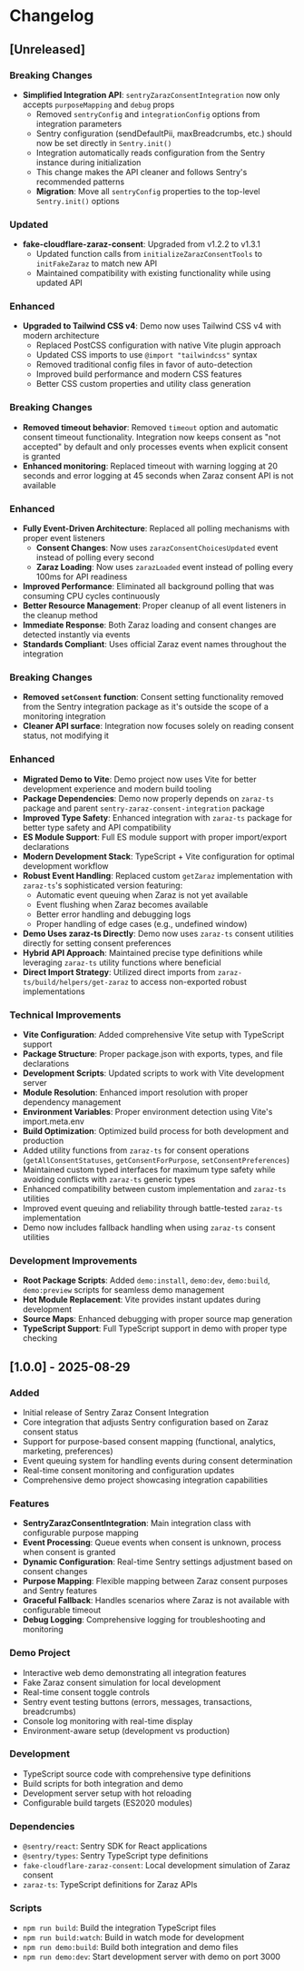 # Changelog

## [Unreleased]

### Breaking Changes

- **Simplified Integration API**: `sentryZarazConsentIntegration` now only accepts `purposeMapping` and `debug` props
  - Removed `sentryConfig` and `integrationConfig` options from integration parameters
  - Sentry configuration (sendDefaultPii, maxBreadcrumbs, etc.) should now be set directly in `Sentry.init()`
  - Integration automatically reads configuration from the Sentry instance during initialization
  - This change makes the API cleaner and follows Sentry's recommended patterns
  - **Migration**: Move all `sentryConfig` properties to the top-level `Sentry.init()` options

### Updated

- **fake-cloudflare-zaraz-consent**: Upgraded from v1.2.2 to v1.3.1
  - Updated function calls from `initializeZarazConsentTools` to `initFakeZaraz` to match new API
  - Maintained compatibility with existing functionality while using updated API

### Enhanced

- **Upgraded to Tailwind CSS v4**: Demo now uses Tailwind CSS v4 with modern architecture
  - Replaced PostCSS configuration with native Vite plugin approach
  - Updated CSS imports to use `@import "tailwindcss"` syntax
  - Removed traditional config files in favor of auto-detection
  - Improved build performance and modern CSS features
  - Better CSS custom properties and utility class generation

### Breaking Changes

- **Removed timeout behavior**: Removed `timeout` option and automatic consent timeout functionality. Integration now keeps consent as "not accepted" by default and only processes events when explicit consent is granted
- **Enhanced monitoring**: Replaced timeout with warning logging at 20 seconds and error logging at 45 seconds when Zaraz consent API is not available

### Enhanced

- **Fully Event-Driven Architecture**: Replaced all polling mechanisms with proper event listeners
  - **Consent Changes**: Now uses `zarazConsentChoicesUpdated` event instead of polling every second
  - **Zaraz Loading**: Now uses `zarazLoaded` event instead of polling every 100ms for API readiness
- **Improved Performance**: Eliminated all background polling that was consuming CPU cycles continuously
- **Better Resource Management**: Proper cleanup of all event listeners in the cleanup method
- **Immediate Response**: Both Zaraz loading and consent changes are detected instantly via events
- **Standards Compliant**: Uses official Zaraz event names throughout the integration

### Breaking Changes

- **Removed `setConsent` function**: Consent setting functionality removed from the Sentry integration package as it's outside the scope of a monitoring integration
- **Cleaner API surface**: Integration now focuses solely on reading consent status, not modifying it

### Enhanced

- **Migrated Demo to Vite**: Demo project now uses Vite for better development experience and modern build tooling
- **Package Dependencies**: Demo now properly depends on `zaraz-ts` package and parent `sentry-zaraz-consent-integration` package
- **Improved Type Safety**: Enhanced integration with `zaraz-ts` package for better type safety and API compatibility
- **ES Module Support**: Full ES module support with proper import/export declarations
- **Modern Development Stack**: TypeScript + Vite configuration for optimal development workflow
- **Robust Event Handling**: Replaced custom `getZaraz` implementation with `zaraz-ts`'s sophisticated version featuring:
  - Automatic event queuing when Zaraz is not yet available
  - Event flushing when Zaraz becomes available
  - Better error handling and debugging logs
  - Proper handling of edge cases (e.g., undefined window)
- **Demo Uses zaraz-ts Directly**: Demo now uses `zaraz-ts` consent utilities directly for setting consent preferences
- **Hybrid API Approach**: Maintained precise type definitions while leveraging `zaraz-ts` utility functions where beneficial
- **Direct Import Strategy**: Utilized direct imports from `zaraz-ts/build/helpers/get-zaraz` to access non-exported robust implementations

### Technical Improvements

- **Vite Configuration**: Added comprehensive Vite setup with TypeScript support
- **Package Structure**: Proper package.json with exports, types, and file declarations
- **Development Scripts**: Updated scripts to work with Vite development server
- **Module Resolution**: Enhanced import resolution with proper dependency management
- **Environment Variables**: Proper environment detection using Vite's import.meta.env
- **Build Optimization**: Optimized build process for both development and production
- Added utility functions from `zaraz-ts` for consent operations (`getAllConsentStatuses`, `getConsentForPurpose`, `setConsentPreferences`)
- Maintained custom typed interfaces for maximum type safety while avoiding conflicts with `zaraz-ts` generic types
- Enhanced compatibility between custom implementation and `zaraz-ts` utilities
- Improved event queuing and reliability through battle-tested `zaraz-ts` implementation
- Demo now includes fallback handling when using `zaraz-ts` consent utilities

### Development Improvements

- **Root Package Scripts**: Added `demo:install`, `demo:dev`, `demo:build`, `demo:preview` scripts for seamless demo management
- **Hot Module Replacement**: Vite provides instant updates during development
- **Source Maps**: Enhanced debugging with proper source map generation
- **TypeScript Support**: Full TypeScript support in demo with proper type checking

## [1.0.0] - 2025-08-29

### Added

- Initial release of Sentry Zaraz Consent Integration
- Core integration that adjusts Sentry configuration based on Zaraz consent status
- Support for purpose-based consent mapping (functional, analytics, marketing, preferences)
- Event queuing system for handling events during consent determination
- Real-time consent monitoring and configuration updates
- Comprehensive demo project showcasing integration capabilities

### Features

- **SentryZarazConsentIntegration**: Main integration class with configurable purpose mapping
- **Event Processing**: Queue events when consent is unknown, process when consent is granted
- **Dynamic Configuration**: Real-time Sentry settings adjustment based on consent changes
- **Purpose Mapping**: Flexible mapping between Zaraz consent purposes and Sentry features
- **Graceful Fallback**: Handles scenarios where Zaraz is not available with configurable timeout
- **Debug Logging**: Comprehensive logging for troubleshooting and monitoring

### Demo Project

- Interactive web demo demonstrating all integration features
- Fake Zaraz consent simulation for local development
- Real-time consent toggle controls
- Sentry event testing buttons (errors, messages, transactions, breadcrumbs)
- Console log monitoring with real-time display
- Environment-aware setup (development vs production)

### Development

- TypeScript source code with comprehensive type definitions
- Build scripts for both integration and demo
- Development server setup with hot reloading
- Configurable build targets (ES2020 modules)

### Dependencies

- `@sentry/react`: Sentry SDK for React applications
- `@sentry/types`: Sentry TypeScript type definitions
- `fake-cloudflare-zaraz-consent`: Local development simulation of Zaraz consent
- `zaraz-ts`: TypeScript definitions for Zaraz APIs

### Scripts

- `npm run build`: Build the integration TypeScript files
- `npm run build:watch`: Build in watch mode for development
- `npm run demo:build`: Build both integration and demo files
- `npm run demo:dev`: Start development server with demo on port 3000
